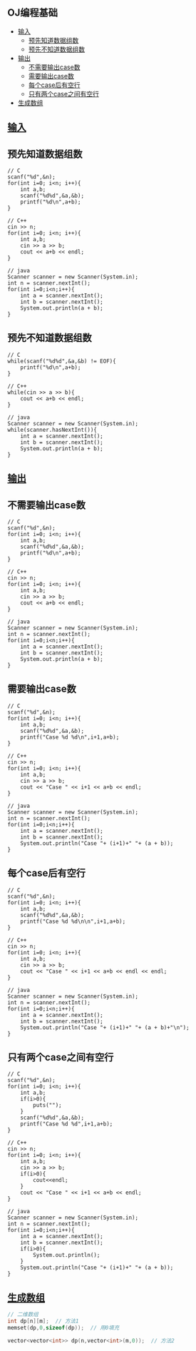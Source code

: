 <span id="re_"></span>
## OJ编程基础
* [输入](#输入)
  * [预先知道数据组数](#预先知道数据组数)
  * [预先不知道数据组数](#预先不知道数据组数)
* [输出](#输出)
  * [不需要输出case数](#不需要输出case数)
  * [需要输出case数](#需要输出case数)
  * [每个case后有空行](#每个case后有空行)
  * [只有两个case之间有空行](#只有两个case之间有空行)
* [生成数组](#生成数组)

<span id="输入"></span>
## [输入](#re_)
<span id="预先知道数据组数"></span>
## 预先知道数据组数
```c,c++,java
// C
scanf("%d",&n);
for(int i=0; i<n; i++){
    int a,b;
    scanf("%d%d",&a,&b);
    printf("%d\n",a+b);
}

// C++
cin >> n;
for(int i=0; i<n; i++){
    int a,b;
    cin >> a >> b;
    cout << a+b << endl;
}

// java
Scanner scanner = new Scanner(System.in);
int n = scanner.nextInt();
for(int i=0;i<n;i++){
    int a = scanner.nextInt();
    int b = scanner.nextInt();
    System.out.println(a + b);
}
```

<span id="预先不知道数据组数"></span>
## 预先不知道数据组数
```c,c++,java
// C
while(scanf("%d%d",&a,&b) != EOF){
    printf("%d\n",a+b);
}

// C++
while(cin >> a >> b){
    cout << a+b << endl;
}

// java
Scanner scanner = new Scanner(System.in);
while(scanner.hasNextInt()){
    int a = scanner.nextInt();
    int b = scanner.nextInt();
    System.out.println(a + b);
}
```

<span id="输出"></span>
## [输出](#re_)
<span id="不需要输出case数"></span>
## 不需要输出case数
```c,c++,java
// C
scanf("%d",&n);
for(int i=0; i<n; i++){
    int a,b;
    scanf("%d%d",&a,&b);
    printf("%d\n",a+b);
}

// C++
cin >> n;
for(int i=0; i<n; i++){
    int a,b;
    cin >> a >> b;
    cout << a+b << endl;
}

// java
Scanner scanner = new Scanner(System.in);
int n = scanner.nextInt();
for(int i=0;i<n;i++){
    int a = scanner.nextInt();
    int b = scanner.nextInt();
    System.out.println(a + b);
}
```

<span id="需要输出case数"></span>
## 需要输出case数
```c,c++,java
// C
scanf("%d",&n);
for(int i=0; i<n; i++){
    int a,b;
    scanf("%d%d",&a,&b);
    printf("Case %d %d\n",i+1,a+b);
}

// C++
cin >> n;
for(int i=0; i<n; i++){
    int a,b;
    cin >> a >> b;
    cout << "Case " << i+1 << a+b << endl;
}

// java
Scanner scanner = new Scanner(System.in);
int n = scanner.nextInt();
for(int i=0;i<n;i++){
    int a = scanner.nextInt();
    int b = scanner.nextInt();
    System.out.println("Case "+ (i+1)+" "+ (a + b));
}
```

<span id="每个case后有空行"></span>
## 每个case后有空行
```c,c++,java
// C
scanf("%d",&n);
for(int i=0; i<n; i++){
    int a,b;
    scanf("%d%d",&a,&b);
    printf("Case %d %d\n\n",i+1,a+b);
}

// C++
cin >> n;
for(int i=0; i<n; i++){
    int a,b;
    cin >> a >> b;
    cout << "Case " << i+1 << a+b << endl << endl;
}

// java
Scanner scanner = new Scanner(System.in);
int n = scanner.nextInt();
for(int i=0;i<n;i++){
    int a = scanner.nextInt();
    int b = scanner.nextInt();
    System.out.println("Case "+ (i+1)+" "+ (a + b)+"\n");
}
```

<span id="只有两个case之间有空行"></span>
## 只有两个case之间有空行
```c,c++,java
// C
scanf("%d",&n);
for(int i=0; i<n; i++){
    int a,b;
    if(i>0){
        puts("");
    }
    scanf("%d%d",&a,&b);
    printf("Case %d %d",i+1,a+b);
}

// C++
cin >> n;
for(int i=0; i<n; i++){
    int a,b;
    cin >> a >> b;
    if(i>0){
        cout<<endl;
    }
    cout << "Case " << i+1 << a+b << endl;
}

// java
Scanner scanner = new Scanner(System.in);
int n = scanner.nextInt();
for(int i=0;i<n;i++){
    int a = scanner.nextInt();
    int b = scanner.nextInt();
    if(i>0){
        System.out.println();
    }
    System.out.println("Case "+ (i+1)+" "+ (a + b));
}
```

<span id="生成数组"></span>
## [生成数组](#re_)
```cpp
// 二维数组
int dp[n][m];  // 方法1
memset(dp,0,sizeof(dp));  // 用0填充

vector<vector<int>> dp(n,vector<int>(m,0));  // 方法2
```

